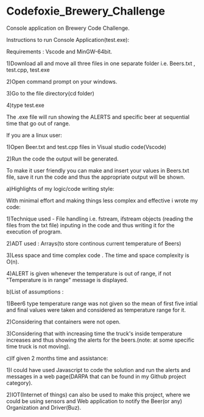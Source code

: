 # Codefoxie_Brewery_Challenge
Console application on Brewery Code Challenge.


Instructions to run Console Application(test.exe):

Requirements : Vscode and MinGW-64bit.

  1)Download all and move all three files in one separate folder i.e. Beers.txt , test.cpp, test.exe                                                                          

  2)Open command prompt on your windows.                                                                                                                                        

  3)Go to the file directory(cd folder)

  4)type test.exe


The .exe file will run showing the ALERTS and specific beer at sequential time that go out of range.

If you are a linux user:

 1)Open Beer.txt and test.cpp files in Visual studio code(Vscode)

 2)Run the code the output will be generated.


To make it user friendly you can make and insert your values in Beers.txt file, save it run the code and thus the appropriate output will be shown.




 a)Highlights of my logic/code writing style:

 With minimal effort and making things less complex and effective i wrote my code:
 
  1)Technique used - File handling i.e. fstream, ifstream objects (reading the files from the txt file) inputing in the code and thus writing it for the execution of program.
 
  2)ADT used : Arrays(to store continous current temperature of Beers)
 
  3)Less space and time complex code . The time and space complexity is O(n).
 
  4)ALERT is given whenever the temperature is out of range, if not "Temperature is in range" message is displayed.
 
 
 b)List of assumptions : 
 
  1)Beer6 type temperature range was not given so the mean of first five intial and final values were taken and considered as temperature range for it.
 
  2)Considering that containers were not open.
 
  3)Considering that with increasing time the truck's inside temperature increases and thus showing the alerts for the beers.(note: at some specific time truck is not moving).
 
 
 c)If given 2 months time and assistance:
 
  1)I could have used Javascript to code the solution and run the alerts and messages in a web page(DARPA that can be found in my Github project category).
 
  2)IOT(Internet of things) can also be used to make this project, where we could be using sensors and Web application to notify the Beer(or any) Organization and Driver(Buz).
